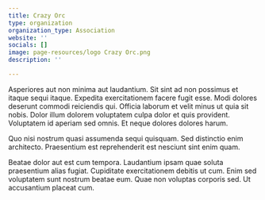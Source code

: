 ```yaml
---
title: Crazy Orc
type: organization
organization_type: Association
website: ''
socials: []
image: page-resources/logo Crazy Orc.png
description: ''

---
```


Asperiores aut non minima aut laudantium. Sit sint ad non possimus et itaque sequi itaque. Expedita exercitationem facere fugit esse.
Modi dolores deserunt commodi reiciendis qui. Officia laborum et velit minus ut quia sit nobis. Dolor illum dolorem voluptatem culpa dolor et quis provident. Voluptatem id aperiam sed omnis. Et neque dolores dolores harum.

Quo nisi nostrum quasi assumenda sequi quisquam. Sed distinctio enim architecto. Praesentium est reprehenderit est nesciunt sint enim quam.

Beatae dolor aut est cum tempora. Laudantium ipsam quae soluta praesentium alias fugiat. Cupiditate exercitationem debitis ut cum. Enim sed voluptatem sunt nostrum beatae eum. Quae non voluptas corporis sed. Ut accusantium placeat cum.





